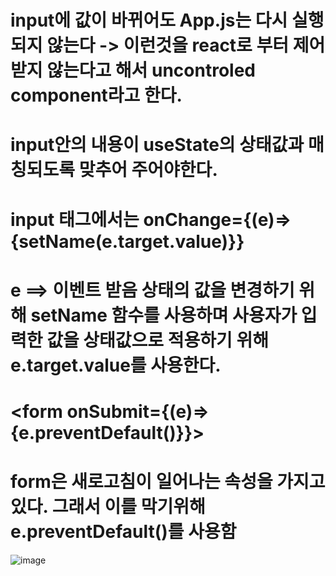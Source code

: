 # input에 값이 바뀌어도 App.js는 다시 실행되지 않는다 -> 이런것을 react로 부터 제어받지 않는다고 해서 uncontroled component라고 한다.

# input안의 내용이 useState의 상태값과 매칭되도록 맞추어 주어야한다.

# input 태그에서는 onChange={(e)=>{setName(e.target.value)}}
# e ==> 이벤트 받음 상태의 값을 변경하기 위해 setName 함수를 사용하며 사용자가 입력한 값을 상태값으로 적용하기 위해 e.target.value를 사용한다.

# <form onSubmit={(e)=>{e.preventDefault()}}>
# form은 새로고침이 일어나는 속성을 가지고 있다. 그래서 이를 막기위해 e.preventDefault()를 사용함 

![image](https://github.com/yunshinhee/node-js/assets/145514638/7fcb63b4-12e7-4162-8781-7b43402f8b17)
